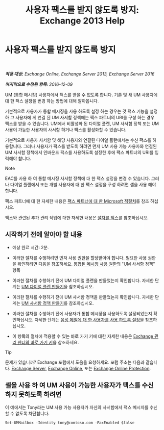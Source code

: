 ﻿---
title: '사용자 팩스를 받지 않도록 방지: Exchange 2013 Help'
TOCTitle: 사용자 팩스를 받지 않도록 방지
ms:assetid: b5d022b9-043a-4324-87fb-074d5e2c2ca3
ms:mtpsurl: https://technet.microsoft.com/ko-kr/library/Bb201722(v=EXCHG.150)
ms:contentKeyID: 52057961
ms.date: 05/22/2018
mtps_version: v=EXCHG.150
ms.translationtype: MT
---

# 사용자 팩스를 받지 않도록 방지

 

_**적용 대상:** Exchange Online, Exchange Server 2013, Exchange Server 2016_

_**마지막으로 수정된 항목:** 2016-12-09_

UM (통합 메시징) 사용자에서 팩스를 받을 수 없도록 합니다. 기존 및 새 UM 사용자에 대 한 팩스 설정을 변경 하는 방법에 대해 알아봅니다.

기본적으로 사용자가 통합 메시징을 사용 하도록 설정 하는 경우는 것 팩스 기능을 설정 하 고 사용자에 게 연결 된 UM 사서함 정책에는 팩스 파트너의 URI를 구성 하는 경우 팩스를 받을 수 있습니다. UM에서 비활성화 된 다이얼 플랜, UM 사서함 정책 또는 UM 사용이 가능한 사용자의 사서함 하거나 팩스를 활성화할 수 있습니다.

기본적으로 사용자 사서함 및 해당 사용자와 연결된 다이얼 플랜에서는 수신 팩스를 허용합니다. 그러나 사용자가 팩스를 받도록 하려면 먼저 UM 사용 가능 사용자와 연결된 UM 사서함 정책에서 인바운드 팩스를 사용하도록 설정한 후에 팩스 파트너의 URI를 입력해야 합니다.


> [!NOTE]
> EAC를 사용 하 여 통합 메시징 사서함 정책에 대 한 팩스 설정을 변경 수 있습니다. 그러나 다이얼 플랜에서 또는 개별 사용자에 대 한 팩스 설정을 구성 하려면 셸을 사용 해야 합니다.



팩스 파트너에 대 한 자세한 내용은 [팩스 파트너에 대 한 Microsoft 적절치](https://go.microsoft.com/fwlink/?linkid=190238)를 참조 하십시오.

팩스와 관련된 추가 관리 작업에 대한 자세한 내용은 [절차를 팩스](faxing-procedures-exchange-2013-help.md)를 참조하십시오.

## 시작하기 전에 알아야 할 내용

  - 예상 완료 시간: 2분.

  - 이러한 절차를 수행하려면 먼저 사용 권한을 할당받아야 합니다. 필요한 사용 권한을 확인하려면 다음을 참조하세요. [통합된 메시징 사용 권한](unified-messaging-permissions-exchange-2013-help.md)의 "UM 사서함 정책" 항목

  - 이러한 절차를 수행하기 전에 UM 다이얼 플랜을 만들었는지 확인합니다. 자세한 단계는 [UM 다이얼 플랜 만들기](create-a-um-dial-plan-exchange-2013-help.md)을 참조하십시오.

  - 이러한 절차를 수행하기 전에 UM 사서함 정책을 만들었는지 확인합니다. 자세한 단계는 [UM 사서함 정책 만들기](create-a-um-mailbox-policy-exchange-2013-help.md)를 참조하십시오.

  - 이러한 절차를 수행하기 전에 사용자가 통합 메시징을 사용하도록 설정되었는지 확인하십시오. 자세한 단계는 [음성 메일에 대 한 사용자를 사용 하도록 설정](enable-a-user-for-voice-mail-exchange-2013-help.md)을 참조하십시오.

  - 이 항목의 절차에 적용할 수 있는 바로 가기 키에 대한 자세한 내용은 [Exchange 관리 센터의 바로 가기 키](keyboard-shortcuts-in-the-exchange-admin-center-exchange-online-protection-help.md)을 참조하세요.


> [!TIP]
> 문제가 있습니까? Exchange 포럼에서 도움을 요청하세요. 포럼 주소는 다음과 같습니다. <A href="https://go.microsoft.com/fwlink/p/?linkid=60612">Exchange Server</A>, <A href="https://go.microsoft.com/fwlink/p/?linkid=267542">Exchange Online</A>, 또는 <A href="https://go.microsoft.com/fwlink/p/?linkid=285351">Exchange Online Protection</A>.



## 셸을 사용 하 여 UM 사용이 가능한 사용자가 팩스를 수신 하지 못하도록 하려면

이 예에서는 Tony라는 UM 사용 가능 사용자가 자신의 사서함에서 팩스 메시지를 수신할 수 없도록 차단합니다.

    Set-UMMailbox -Identity tony@contoso.com -FaxEnabled $false

